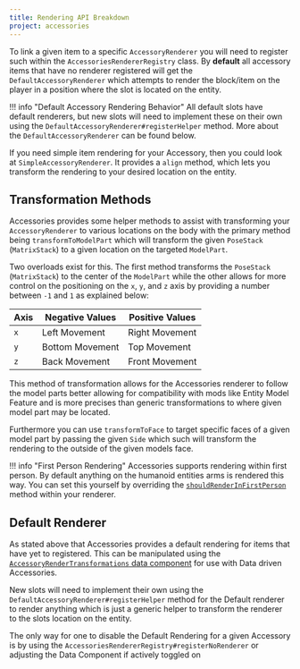 ```yaml
---
title: Rendering API Breakdown
project: accessories
---
```


To link a given item to a specific `AccessoryRenderer` you will need to register such within the `AccessoriesRendererRegistry` class. By **default** all accessory items that have no renderer registered will get the `DefaultAccessoryRenderer` which attempts to render the block/item on the player in a position where the slot is located on the entity. 

!!! info "Default Accessory Rendering Behavior"
    All default slots have default renderers, but new slots will need to implement these on their own using the `DefaultAccessoryRenderer#registerHelper` method. More about the `DefaultAccessoryRenderer` can be found below.

If you need simple item rendering for your Accessory, then you could look at `SimpleAccessoryRenderer`. It provides a `align` method, which lets you transform the rendering to your desired location on the entity.

## Transformation Methods

Accessories provides some helper methods to assist with transforming your `AccessoryRenderer` to various locations on the body with the primary method being `transformToModelPart` which will transform the given `PoseStack` (`MatrixStack`) to a given location on the targeted `ModelPart`. 

Two overloads exist for this. The first method transforms the `PoseStack` (`MatrixStack`) to the center of the `ModelPart` while the other allows for more control on the positioning on the `x`, `y`, and `z` axis by providing a number between `-1` and `1` as explained below:

| Axis | Negative Values | Positive Values |
|--|--|--|
|`x`| Left Movement | Right Movement |
|`y`| Bottom Movement | Top Movement |
|`z`| Back Movement | Front Movement |

This method of transformation allows for the Accessories renderer to follow the model parts better allowing for compatibility with mods like Entity Model Feature and is more precises than generic transformations to where given model part may be located.

Furthermore you can use `transformToFace` to target specific faces of a given model part by passing the given `Side` which such will transform the rendering to the outside of the given models face.

!!! info "First Person Rendering"
    Accessories supports rendering within first person. By default anything on the humanoid entities arms is rendered this way. You can set this yourself by overriding the [`shouldRenderInFirstPerson`](https://github.com/wisp-forest/accessories/blob/fa06f044f5c7486b26a8c0774f7ca3edbd256cad/common/src/main/java/io/wispforest/accessories/api/client/AccessoryRenderer.java#L76) method within your renderer.

## Default Renderer

As stated above that Accessories provides a default rendering for items that have yet to registered. This can be manipulated using the [`AccessoryRenderTransformations` data component](./itemstack_components.md#transformations) for use with Data driven Accessories.

New slots will need to implement their own using the `DefaultAccessoryRenderer#registerHelper` method for the Default renderer to render anything which is just a generic helper to transform the renderer to the slots location on the entity.

The only way for one to disable the Default Rendering for a given Accessory is by using the `AccessoriesRendererRegistry#registerNoRenderer` or adjusting the Data Component if actively toggled on